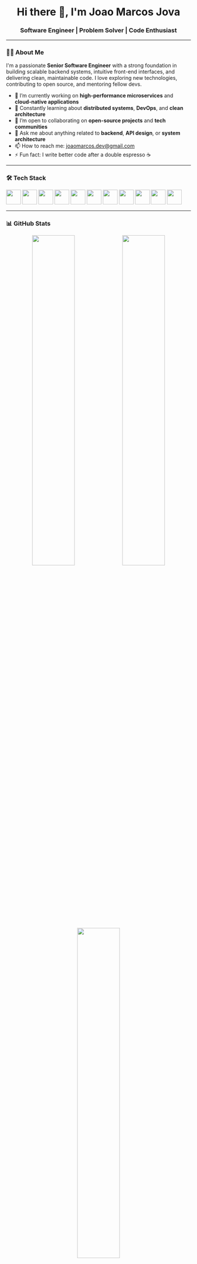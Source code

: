<!-- README.md for Joao Marcos Jova -->

<h1 align="center">Hi there 👋, I'm Joao Marcos Jova</h1>
<h3 align="center">Software Engineer | Problem Solver | Code Enthusiast</h3>

---

### 👨‍💻 About Me

I'm a passionate **Senior Software Engineer** with a strong foundation in building scalable backend systems, intuitive front-end interfaces, and delivering clean, maintainable code. I love exploring new technologies, contributing to open source, and mentoring fellow devs.

- 🔭 I’m currently working on **high-performance microservices** and **cloud-native applications**
- 🌱 Constantly learning about **distributed systems**, **DevOps**, and **clean architecture**
- 👯 I’m open to collaborating on **open-source projects** and **tech communities**
- 💬 Ask me about anything related to **backend**, **API design**, or **system architecture**
- 📫 How to reach me: [joaomarcos.dev@gmail.com](mailto:joaomarcos.dev@gmail.com)
- ⚡ Fun fact: I write better code after a double espresso ☕

---

### 🛠️ Tech Stack

<p align="left">
  <img src="https://img.shields.io/badge/HTML5-E34F26?style=for-the-badge&logo=html5&logoColor=white" height="40"/>
  <img src="https://img.shields.io/badge/CSS3-1572B6?style=for-the-badge&logo=css3&logoColor=white" height="40"/>
  <img src="https://img.shields.io/badge/Tailwind_CSS-38B2AC?style=for-the-badge&logo=tailwind-css&logoColor=white" height="40"/>
  <img src="https://img.shields.io/badge/JavaScript-F7DF1E?style=for-the-badge&logo=javascript&logoColor=black" height="40"/>
  <img src="https://img.shields.io/badge/TypeScript-3178C6?style=for-the-badge&logo=typescript&logoColor=white" height="40"/>
  <img src="https://img.shields.io/badge/React-20232A?style=for-the-badge&logo=react&logoColor=61DAFB" height="40"/>
  <img src="https://img.shields.io/badge/Next.js-000000?style=for-the-badge&logo=next.js&logoColor=white" height="40"/>
  <img src="https://img.shields.io/badge/Node.js-339933?style=for-the-badge&logo=node.js&logoColor=white" height="40"/>
  <img src="https://img.shields.io/badge/MongoDB-47A248?style=for-the-badge&logo=mongodb&logoColor=white" height="40"/>
  <img src="https://img.shields.io/badge/Git-F05032?style=for-the-badge&logo=git&logoColor=white" height="40"/>
  <img src="https://img.shields.io/badge/NPM-CB3837?style=for-the-badge&logo=npm&logoColor=white" height="40"/>
</p>

---

### 📊 GitHub Stats

<p align="center">
  <img src="https://github-readme-stats.vercel.app/api?username=joaomarcosjova&show_icons=true&theme=github_dark&hide_border=true" width="48%" />
  <img src="https://github-readme-streak-stats.herokuapp.com/?user=joaomarcosjova&theme=github-dark-blue&hide_border=true" width="48%" />
</p>

<p align="center">
  <img src="https://github-readme-stats.vercel.app/api/top-langs/?username=joaomarcosjova&layout=compact&theme=github_dark&hide_border=true" width="48%"/>
</p>

---

### 📫 Let's Connect

<p align="left">
  <a href="https://www.linkedin.com/in/joaomarcosjova/" target="_blank">
    <img src="https://img.shields.io/badge/LinkedIn-%230077B5.svg?&style=for-the-badge&logo=linkedin&logoColor=white" />
  </a>
  <a href="mailto:joaomarcos.dev@gmail.com">
    <img src="https://img.shields.io/badge/Gmail-D14836?style=for-the-badge&logo=gmail&logoColor=white" />
  </a>
  <a href="https://joaomarcos.dev">
    <img src="https://img.shields.io/badge/Portfolio-%23000000.svg?&style=for-the-badge&logo=firefox&logoColor=white" />
  </a>
</p>

---

<!-- GitHub Profile Views -->
<p align="center">
  <img src="https://komarev.com/ghpvc/?username=joaomarcosjova&color=blue&style=flat-square" alt="Profile Views" />
</p>
